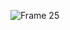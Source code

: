 ![Frame 25](https://github.com/adamfzn20/mauang-app/assets/80096155/5b0038f7-8f64-447b-83c6-cbba15b116e9)
